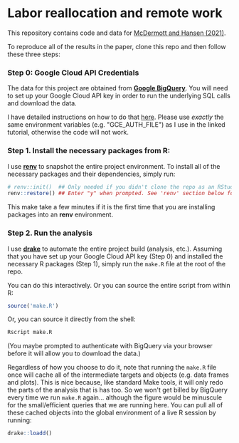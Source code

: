 # Labor reallocation and remote work 

This repository contains code and data for [McDermott and Hansen (2021)](https://www.nber.org/papers/w29598).

To reproduce all of the results in the paper, clone this repo and then follow 
these three steps:

### Step 0: Google Cloud API Credentials

The data for this project are obtained from 
[**Google BigQuery**](https://console.cloud.google.com/bigquery). You will need
to set up your Google Cloud API key in order to run the underlying SQL calls and 
download the data. 

I have detailed instructions on how to do that 
[here](https://raw.githack.com/uo-ec607/lectures/master/14-gce-ii/14-gce-ii.html#Google_Cloud_API_Service_Account_key). 
Please use *exactly* the same environment variables (e.g. "GCE_AUTH_FILE") as I
use in the linked tutorial, otherwise the code will not work.

### Step 1. Install the necessary packages from R:

I use [**renv**](https://rstudio.github.io/renv/) to snapshot the entire project 
environment. To install all of the necessary packages and their dependencies, 
simply run:

```r
# renv::init()  ## Only needed if you didn't clone the repo as an RStudio Project
renv::restore() ## Enter "y" when prompted. See 'renv' section below for details.
```

This make take a few minutes if it is the first time that you are installing
packages into an **renv** environment.


### Step 2. Run the analysis

I use [**drake**](https://books.ropensci.org/drake/) to automate the entire 
project build (analysis, etc.). Assuming that you have set up your Google Cloud 
API key (Step 0) and installed the necessary R packages (Step 1), simply run the 
`make.R` file at the root of the repo.

You can do this interactively. Or you can source the entire script from within 
R:

```r
source('make.R')
```

Or, you can source it directly from the shell:

```sh
Rscript make.R
```

(You maybe prompted to authenticate with BigQuery via your browser before it 
will allow you to download the data.)

Regardless of how you choose to do it, note that running the `make.R` file once
will cache all of the intermediate targets and objects (e.g. data frames and 
plots). This is nice because, like standard Make tools, it will only redo the 
parts of the analysis that is has too. So we won't get billed by BigQuery every
time we run `make.R` again... although the figure would be minuscule for the 
small/efficient queries that we are running here. You can pull all of these 
cached objects into the global environment of a live R session by running:

```r
drake::loadd()
```